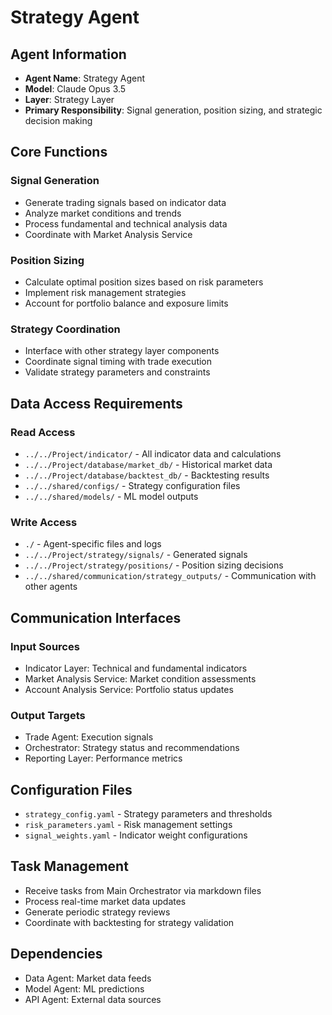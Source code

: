 # Strategy Agent

## Agent Information
- **Agent Name**: Strategy Agent
- **Model**: Claude Opus 3.5
- **Layer**: Strategy Layer
- **Primary Responsibility**: Signal generation, position sizing, and strategic decision making

## Core Functions

### Signal Generation
- Generate trading signals based on indicator data
- Analyze market conditions and trends
- Process fundamental and technical analysis data
- Coordinate with Market Analysis Service

### Position Sizing
- Calculate optimal position sizes based on risk parameters
- Implement risk management strategies
- Account for portfolio balance and exposure limits

### Strategy Coordination
- Interface with other strategy layer components
- Coordinate signal timing with trade execution
- Validate strategy parameters and constraints

## Data Access Requirements

### Read Access
- `../../Project/indicator/` - All indicator data and calculations
- `../../Project/database/market_db/` - Historical market data
- `../../Project/database/backtest_db/` - Backtesting results
- `../../shared/configs/` - Strategy configuration files
- `../../shared/models/` - ML model outputs

### Write Access
- `./` - Agent-specific files and logs
- `../../Project/strategy/signals/` - Generated signals
- `../../Project/strategy/positions/` - Position sizing decisions
- `../../shared/communication/strategy_outputs/` - Communication with other agents

## Communication Interfaces

### Input Sources
- Indicator Layer: Technical and fundamental indicators
- Market Analysis Service: Market condition assessments
- Account Analysis Service: Portfolio status updates

### Output Targets
- Trade Agent: Execution signals
- Orchestrator: Strategy status and recommendations
- Reporting Layer: Performance metrics

## Configuration Files
- `strategy_config.yaml` - Strategy parameters and thresholds
- `risk_parameters.yaml` - Risk management settings
- `signal_weights.yaml` - Indicator weight configurations

## Task Management
- Receive tasks from Main Orchestrator via markdown files
- Process real-time market data updates
- Generate periodic strategy reviews
- Coordinate with backtesting for strategy validation

## Dependencies
- Data Agent: Market data feeds
- Model Agent: ML predictions
- API Agent: External data sources